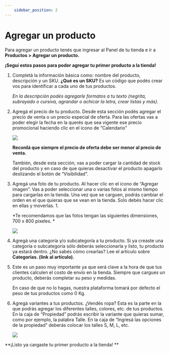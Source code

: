 ```yaml
---
    sidebar_position: 2
---
```


# Agregar un producto

Para agregar un producto tenés que ingresar al Panel de tu tienda e ir a **Productos > Agregar un producto.**

**¡Seguí estos pasos para poder agregar tu primer producto a la tienda!**

1. Completá la información básica como: nombre del producto, descripción y un SKU. **¿Qué es un SKU?** Es un código que podés crear vos para identificar a cada uno de tus productos. 

    *En la descripción podés agregarle formatos a tu texto (negrita, subrayado o cursiva, agrandar o achicar la letra, crear listas y más).*

2. Agregá el precio de tu producto. Desde esta sección podés agregar el precio de venta o un precio especial de oferta. Para las ofertas vas a poder elegir la fecha en la querés que sea vigente ese precio promocional haciendo clic en el icono de “Calendario”

    ![](/Fotos/Productos/AgregarProducto/agregarproductos1.jpg)

    **Recordá que siempre el precio de oferta debe ser menor al precio de venta.**

    También, desde esta sección, vas a poder cargar la cantidad de stock del producto y en caso de que quieras desactivar el producto apagarlo deslizando el botón de “Visibilidad”. 

3. Agregá una foto de tu producto. Al hacer clic en el icono de “Agregar imagen”. Vas a poder seleccionar una o varias fotos al mismo tiempo para cargarlas en la tienda. Una vez que se carguen, podrás cambiar el orden en el que quieras que se vean en la tienda. Solo debés hacer clic en ellas y moverlas. 1. 

    *Te recomendamos que las fotos tengan las siguientes dimensiones, 700 x 800 píxeles.  *

    ![](/Fotos/Productos/AgregarProducto/agregarproductos2.jpg)

4. Agregá una categoría y/o subcategoría a tu producto. Si ya creaste una categoría o subcategoría sólo deberás seleccionarla y listo, tu producto ya estará dentro. ¿No sabés cómo crearlas? Lee el artículo sobre **Categorías. (link al artículo).**

5. Este es un paso muy importante ya que será clave a la hora de que tus clientes calculen el costo de envío en la tienda. Siempre que cargues un producto, deberás completar su peso y medidas. 

    En caso de que no lo hagas, nuestra plataforma tomará por defecto el peso de tus productos como 0 Kg. 

6. Agregá variantes a tus productos. ¿Vendés ropa? Esta es la parte en la que podrás agregar los diferentes talles, colores, etc. de tus productos. En la caja de “Propiedad” podrás escribir la variante que quieras sumar, como por ejemplo, la palabra Talle. En la caja de “Ingresá las opciones de la propiedad” deberás colocar los talles S, M, L, etc. 

    ![](/Fotos/Productos/AgregarProducto/agregarproductos3.jpg)

**¡Listo ya cargaste tu primer producto a la tienda! **



